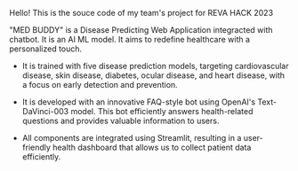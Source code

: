 Hello!
This is the souce code of my team's project for REVA HACK 2023

"MED BUDDY" is a Disease Predicting Web Application integracted with chatbot. It is an AI ML model. It aims to redefine healthcare with a personalized touch.

- It is trained with five disease prediction models, targeting cardiovascular disease, skin disease, diabetes, ocular disease, and heart disease, with a focus on early detection and prevention.

- It is developed with an innovative FAQ-style bot using OpenAI's Text-DaVinci-003 model. This bot efficiently answers health-related questions and provides valuable information to users.

- All components are integrated using Streamlit, resulting in a user-friendly health dashboard that allows us to collect patient data efficiently.
